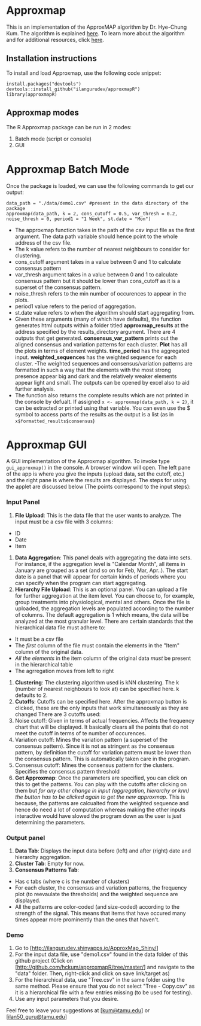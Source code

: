 Approxmap
=========

This is an implementation of the ApproxMAP algorithm by Dr. Hye-Chung Kum. The algorithm is explained [here](http://web.cs.ucla.edu/~weiwang/paper/SDM03_2.pdf). To learn more about the algorithm and for additional resources, click [here](http://www.unc.edu/~kum/approxMAP/).

Installation instructions
-------------------------

To install and load Approxmap, use the following code snippet:

    install.packages("devtools")
    devtools::install_github("ilangurudev/approxmapR")
    library(approxmapR)

Approxmap modes
---------------

The R Approxmap package can be run in 2 modes:

1.  Batch mode (script or console)
2.  GUI

Approxmap Batch Mode
====================

Once the package is loaded, we can use the following commands to get our output:

    data_path = "./data/demo1.csv" #present in the data directory of the package
    approxmap(data_path, k = 2, cons_cutoff = 0.5, var_thresh = 0.2, noise_thresh = 0, period1 = "1 Week", st.date = "Mon")

-   The approxmap function takes in the path of the *csv* input file as the first argument. The data path variable should hence point to the whole address of the csv file.
-   The k value refers to the number of nearest neighbours to consider for clustering.
-   cons\_cutoff argument takes in a value between 0 and 1 to calculate consensus pattern
-   var\_thresh argument takes in a value between 0 and 1 to calculate consensus pattern but it should be lower than cons\_cutoff as it is a superset of the consensus pattern.
-   noise\_thresh refers to the min number of occurences to appear in the plots.
-   period1 value refers to the period of aggregation.
-   st.date value refers to when the algorithm should start aggregating from.
-   Given these arguments (many of which have defaults), the function generates html outputs within a folder titled **approxmap\_results** at the address specified by the results\_directory argument. There are 4 outputs that get generated. **consensus\_var\_pattern** prints out the aligned consensus and variation patterns for each cluster. **Plot** has all the plots in terms of element weights. **time\_period** has the aggregated input. **weighted\_sequences** has the weighted sequence for each cluster. -The weighted sequences and consensus/variation patterns are formatted in such a way that the elements with the most strong presence appear big and dark and the relatively weaker elements appear light and small. The outputs can be opened by excel also to aid further analysis.
-   The function also returns the complete results which are not printed in the console by defualt. If assigned `x <- approxmap(data_path, k = 2)`, it can be extracted or printed using that variable. You can even use the $ symbol to access parts of the results as the output is a list (as in `x$formatted_results$consensus`)

Approxmap GUI
=============

A GUI implementation of the Approxmap algorithm. To invoke type `gui_approxmap()` in the console. A browser window will open. The left pane of the app is where you give the inputs (upload data, set the cutoff, etc.) and the right pane is where the results are displayed. The steps for using the applet are discussed below (The points correspond to the input steps):

### Input Panel

1.  **File Upload**: This is the data file that the user wants to analyze. The input must be a csv file with 3 columns:

-   ID
-   Date
-   Item

1.  **Data Aggregation**: This panel deals with aggregating the data into sets. For instance, if the aggregation level is "Calendar Month", all items in January are grouped as a set (and so on for Feb, Mar, Apr..). The start date is a panel that will appear for certain kinds of periods where you can specify when the program can start aggregating.
2.  **Hierarchy File Upload**: This is an optional panel. You can upload a file for further aggregation at the item level. You can choose to, for example, group treatments into physiological, mental and others. Once the file is uploaded, the aggregation levels are populated according to the number of columns. The default aggregation is 1 which means, the data will be analyzed at the most granular level. There are certain standards that the hierarchical data file must adhere to:

-   It must be a csv file
-   The *first* column of the file must contain the elements in the "Item" column of the original data.
-   *All the elements* in the item column of the original data *must* be present in the hierarchical table
-   The agrregation moves from left to right

1.  **Clustering**: The clustering algorithm used is kNN clustering. The k (number of nearest neighbours to look at) can be specified here. k defaults to 2.
2.  **Cutoffs**: Cutoffs can be specified here. After the approxmap button is clicked, these are the only inputs that work simultaneously as they are changed There are 3 cutoffs used:
3.  Noise cutoff: Given in terms of actual frequencies. Affects the frequency chart that will be displayed. It basically clears all the points that do not meet the cutoff in terms of te number of occurences.
4.  Variation cutoff: Mines the variation pattern (a superset of the consensus pattern). Since it is not as stringent as the consensus pattern, by definition the cutoff for variation pattern must be lower than the consensus pattern. This is automatically taken care in the program.
5.  Consensus cutoff: Mines the consensus pattern for the clusters. Specifies the consensus pattern threshold
6.  **Get Approxmap**: Once the parameters are specified, you can click on this to get the patterns. You can play with the cutoffs after clicking on them but *for any other change in input (aggregation, hierarchy or knn) the button has to be clicked again to get the new approxmap*. This is because, the patterns are calcualted from the weighted sequence and hence do need a lot of computation whereas making the other inputs interactive would have slowed the program down as the user is just determining the parameters.

### Output panel

1.  **Data Tab**: Displays the input data before (left) and after (right) date and hierarchy aggregation.
2.  **Cluster Tab**: Empty for now.
3.  **Consensus Patterns Tab**:

-   Has c tabs (where c is the number of clusters)
-   For each cluster, the consensus and variation patterns, the frequency plot (to reevaulate the thresholds) and the weighted sequence are displayed.
-   All the patterns are color-coded (and size-coded) according to the strength of the signal. This means that items that have occured many times appear more prominently than the ones that haven't.

### Demo

1.  Go to \[<http://ilangurudev.shinyapps.io/ApproxMap_Shiny/>\]
2.  For the input data file, use "demo1.csv" found in the data folder of this github project (Click on \[<http://github.com/hckum/approxmapR/tree/master/>\] and navigate to the "data" folder. Then, right-click and click on save link/target as)
3.  For the hierarchical data, use "Tree.csv" in the same folder using the same method. Please ensure that you do not select "Tree - Copy.csv" as it is a hierarchical file with a few entries missing (to be used for testing).
4.  Use any input parameters that you desire.

Feel free to leave your suggestions at \[<kum@tamu.edu>\] or \[<ilan50_guru@tamu.edu>\]
